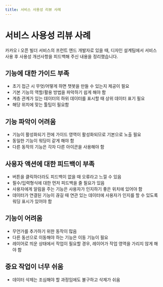 ```yaml
---
title: 서비스 사용성 리뷰 사례
---
```


# 서비스 사용성 리뷰 사례
카카오 i 오픈 빌더 서비스의 프런트 엔드 개발자로 있을 때,
디자인 설계팀에서 서비스 사용 후 사용성 개선사항을 피드백해 주신 내용을 정리했습니다.

## 기능에 대한 가이드 부족
- 초기 접근 시 무엇/어떻게 하면 챗봇을 만들 수 있는지 제공이 필요
- 기본 기능의 역할/활용 방법을 파악하기 쉽게 해야 함
- 계층 관계가 있는 데이터의 하위 데이터를 표시할 때 상위 데이터 표기 필요
- 해당 위치에 맞는 툴팁이 필요함

## 기능 파악이 어려움
- 기능이 활성화되기 전에 가이드 영역이 활성화되므로 기본으로 노출 필요
- 동일한 기능이 워딩이 같게 해야 함
- 다른 동작의 기능은 각자 다른 아이콘을 사용해야 함

## 사용자 액션에 대한 피드백이 부족
- 버튼을 클릭하더라도 피드백이 없을 때 오류라고 느낄 수 있음
- 필수/입력형식에 대한 먼저 피드백을 줄 필요가 있음
- 사용자에게 알림을 주는 기능은 사용자가 인지하기 좋은 위치에 있어야 함
- 데이터가 연결된 기능이 끊길 때 연관 있는 데이터에 사용자가 인지를 할 수 있도록 워딩 표시가 있어야 함

## 기능이 어려움
- 무언가를 추가하기 위한 동작이 많음
- 다른 동선으로 이동해야 하는 기능은 이동 기능이 필요
- 레이어로 띄운 상태에서 작업이 필요할 경우, 레이어가 작업 영역을 가리지 않게 해야 함

## 중요 작업이 너무 쉬움
- 데이터 삭제는 조심해야 할 과정임에도 불구하고 삭제가 쉬움
